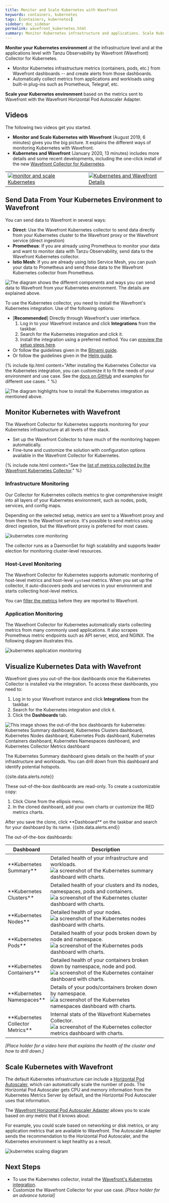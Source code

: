 ```yaml
---
title: Monitor and Scale Kubernetes with Wavefront
keywords: containers, kubernetes
tags: [containers, kubernetes]
sidebar: doc_sidebar
permalink: wavefront_kubernetes.html
summary: Monitor Kubernetes infrastructure and applications. Scale Kubernetes workloads based on metrics in Tanzu Observability by Wavefront.
---
```

**Monitor your Kubernetes environment** at the infrastructure level and at the applications level with Tanzu Observability by Wavefront (Wavefront) Collector for Kubernetes.

* Monitor Kubernetes infrastructure metrics (containers, pods, etc.) from Wavefront dashboards -- and create alerts from those dashboards.
* Automatically collect metrics from applications and workloads using built-in plug-ins such as Prometheus, Telegraf, etc.

**Scale your Kubernetes environment** based on the metrics sent to Wavefront with the Wavefront Horizontal Pod Autoscaler Adapter.


## Videos

The following two videos get you started.
* **Monitor and Scale Kubernetes with Wavefront** (August 2019, 6 minutes) gives you the big picture. It explains the different ways of monitoring Kubernetes with Wavefront.
* **Kubernetes and Wavefront** (January 2020, 13 minutes) includes more details and some recent developments, including the one-click install of the new [Wavefront Collector for Kubernetes](https://github.com/wavefrontHQ/wavefront-collector-for-kubernetes).

<table style="width: 100%;">
<tbody>
<tr><td width="51%"><a href="https://youtu.be/nZnbdNHFNyU"><img src="/images/v_kubernetes_pierre_2.png" alt="monitor and scale Kubernetes"/></a></td>
<td width="49%"><a href="https://youtu.be/jbmUKPSIguQ"><img src="/images/v_kubernetes_lightboard.png" alt="Kubernetes and Wavefront Details"/></a></td>
</tr>
</tbody>
</table>


## Send Data From Your Kubernetes Environment to Wavefront 

You can send data to Wavefront in several ways:
*	**Direct**: Use the Wavefront Kubernetes collector to send data directly from your Kubernetes cluster to the Wavefront proxy or the Wavefront service (direct ingestion)
*	**Prometheus**: If you are already using Prometheus to monitor your data and want to monitor data with Tanzu Observability, send data to the Wavefront Kubernetes collector.
*	**Istio Mesh**: If you are already using Istio Service Mesh, you can push your data to Prometheus and send those data to the Wavefront Kubernetes collector from Prometheus.


![The diagram shows the different components and ways you can send data to Wavefront from your Kubernetes environment. The details are explained above.](images/kubernetes_overview_diagram.png)

To use the Kubernetes collector, you need to install the Wavefront's Kubernetes integration. Use of the following options:
* [**Recommended**] Directly through Wavefront's user interface.
  1. Log in to your Wavefront instance and click **Integrations** from the taskbar.
  1. Search for the Kubernetes integration and click it.
  1. Install the integration using a preferred method. You can [preview the setup steps here](kubernetes.html).
* Or follow the guidelines given in the [Bitnami guide](https://bitnami.com/stack/wavefront/helm).
* Or follow the guidelines given in the [Helm guide](https://artifacthub.io/packages/helm/wavefront/wavefront).

{% include tip.html content="After installing the Kubernetes Collector via the Kubernetes integration, you can customize it to fit the needs of your environment and use case. See the [docs on GitHub](https://github.com/wavefrontHQ/wavefront-kubernetes-collector/tree/master/docs) and examples for different use cases. " %}

![The diagram highlights how to install the Kubernetes integration as mentioned above.](images/kubernetes_overview_ways_to_install_integration.png)


## Monitor Kubernetes with Wavefront

The Wavefront Collector for Kubernetes supports monitoring for your Kubernetes infrastructure at all levels of the stack. 
* Set up the Wavefront Collector to have much of the monitoring happen automatically. 
* Fine-tune and customize the solution with configuration options available in the Wavefront Collector for Kubernetes.

{% include note.html content="See the [list of metrics collected by the Wavefront Kubernetes Collector](kubernetes.html#metrics)." %}

### Infrastructure Monitoring

Our Collector for Kubernetes collects metrics to give comprehensive insight into all layers of your Kubernetes environment, such as nodes, pods, services, and config maps.

Depending on the selected setup, metrics are sent to a Wavefront proxy and from there to the Wavefront service. It's possible to send metrics using direct ingestion, but the Wavefront proxy is preferred for most cases.

![kubernetes core monitoring](/images/kubernetes_core.png)

The collector runs as a DaemonSet for high scalability and supports leader election for monitoring cluster-level resources.

### Host-Level Monitoring

The Wavefront Collector for Kubernetes supports automatic monitoring of host-level metrics and host-level `systemd` metrics. When you set up the collector, it auto-discovers pods and services  in your environment and starts collecting host-level metrics.

You can [filter the metrics](https://github.com/wavefrontHQ/wavefront-kubernetes-collector/blob/master/docs/filtering.md) before they are reported to Wavefront.

### Application Monitoring

The Wavefront Collector for Kubernetes automatically starts collecting metrics from many commonly used applications. It also scrapes Prometheus metric endpoints such as API server, etcd, and NGINX. The following diagram illustrates this.

![kubernetes application monitoring](/images/kubernetes_apps.png)

## Visualize Kubernetes Data with Wavefront

Wavefront gives you out-of-the-box dashboards once the Kubernetes Collector is installed via the integration. To access these dashboards, you need to:
1. Log in to your Wavefront instance and click **Integrations** from the taskbar.
1. Search for the Kubernetes integration and click it.
1. Click the **Dashboards** tab.

![This image shows the out-of-the box dashboards for kubernetes: Kubernetes Summary dashboard, Kubernetes Clusters dashboard, Kubernetes Nodes dashboard, Kubernetes Pods dashboard, Kubernetes Containers dashboard, Kubernetes Namespaces dashboard, and Kubernetes Collector Metrics dashboard  ](images/wavefront_kubernetes_dashboards_default.png)

The Kubernetes Summary dashboard gives details on the health of your infrastructure and workloads. You can drill down from this dashboard and identify potential hotspots. 

{{site.data.alerts.note}}
<p>These out-of-the-box dashboards are read-only. To create a customizable copy:</p>

<ol>
  <li>
    Click Clone from the ellipsis menu.
  </li>
  <li>
    In the cloned dashboard, add your own charts or customize the RED metrics charts.
  </li>
</ol>
After you save the clone, click **Dashboard** on the taskbar and search for your dashboard by its  name.
{{site.data.alerts.end}}

The out-of-the-box dashboards:

<table style="width: 100%;">
  <thead>
    <tr>
      <th>
        Dashboard
      </th>
      <th>
        Description
      </th>
    </tr>
  </thead>
  <tr>
    <td width="20%" markdown="span">
      **Kubernetes Summary**
    </td>
    <td width="80%">
      Detailed health of your infrastructure and workloads.
      <img src="images/kubernetes_summary_dahsboard.png" alt="a screenshot of the Kubernetes summary dashboard with charts."/>
    </td>
  </tr>
  <tr>  
    <td width="20%" markdown="span">
        **Kubernetes Clusters**
    </td>
    <td width="80%">
      Detailed health of your clusters and its nodes, namespaces, pods and containers.
      <img src="images/kubernetes_cluster_dahsboard.png" alt="a screenshot of the Kubernetes cluster dashboard with charts."/>
    </td>
  </tr> 
  <tr> 
    <td width="20%" markdown="span">
      **Kubernetes Nodes**
    </td>
    <td width="80%">
      Detailed health of your nodes.
        <img src="images/kubernetes_nodes_dahsboard.png" alt="a screenshot of the Kubernetes nodes dashboard with charts."/>
    </td>
  </tr> 
  <tr> 
    <td width="20%" markdown="span">
      **Kubernetes Pods**
    </td>
    <td width="80%">
      Detailed health of your pods broken down by node and namespace.
      <img src="images/kubernetes_pods_dahsboard.png" alt="a screenshot of the Kubernetes pods dashboard with charts."/>
    </td>
  </tr>
  <tr> 
    <td width="20%" markdown="span">
      **Kubernetes Containers**
    </td>
    <td width="80%">
      Detailed health of your containers broken down by namespace, node and pod.
      <img src="images/kubernetes_container_dahsboard.png" alt="a screenshot of the Kubernetes container dashboard with charts."/>
    </td>
  </tr>
  <tr> 
    <td width="20%" markdown="span">
      **Kubernetes Namespaces**
    </td>
    <td width="80%">
      Details of your pods/containers broken down by namespace.
      <img src="images/kubernetes_namespaces_dahsboard.png" alt="a screenshot of the Kubernetes namespaces dashboard with charts."/>
    </td>
  </tr>
  <tr> 
    <td width="20%" markdown="span">
      **Kubernetes Collector Metrics**
    </td>
    <td width="80%">
      Internal stats of the Wavefront Kubernetes Collector.
      <img src="images/kubernetes_collector_metrics_dahsboard.png" alt="a screenshot of the Kubernetes collector metrics dashboard with charts."/>
    </td>
  </tr>
</table>

*[Place holder for a video here that explains the health of the cluster and how to drill down.]*


## Scale Kubernetes with Wavefront

The default Kubernetes infrastructure can include a [Horizontal Pod Autoscaler](https://kubernetes.io/docs/tasks/run-application/horizontal-pod-autoscale/), which can automatically scale the number of pods. The Horizontal Pod Autoscaler gets CPU and memory information from the Kubernetes Metrics Server by default, and the Horizontal Pod Autoscaler uses that information.

The [Wavefront Horizontal Pod Autoscaler Adapter](https://www.github.com/wavefrontHQ/wavefront-kubernetes-adapter) allows you to scale based on *any* metric that it knows about.

For example, you could scale based on networking or disk metrics, or any application metrics that are available to Wavefront. The Autoscaler Adapter sends the recommendation to the Horizontal Pod Autoscaler, and the Kubernetes environment is kept healthy as a result.

![kubernetes scaling diagram](/images/kubernetes_scaling.png)

## Next Steps

* To use the Kubernetes collector, install the [Wavefront's Kubernetes integration](kubernetes.html).
* Customize the Wavefront Collector for your use case. *[Place holder for an advance tutorial]*
